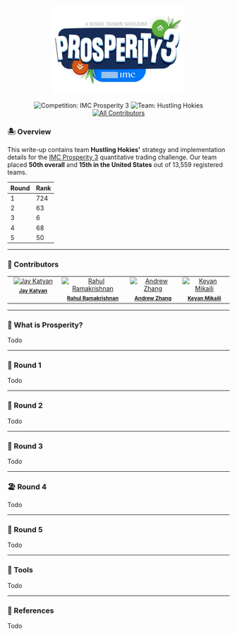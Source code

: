 <p align="center">
  <a href="https://prosperity.imc.com/">
    <img src="logo.webp" alt="Team Logo" width="300"/>
  </a>
</p>

<p align="center">
  <img src="https://img.shields.io/badge/Competition-IMC%20Prosperity%203-blue.svg?style=flat-square" alt="Competition: IMC Prosperity 3" />
  <img src="https://img.shields.io/badge/Team-Hustling%20Hokies-green.svg?style=flat-square" alt="Team: Hustling Hokies" />
  <a href="#contributors"><img src="https://img.shields.io/badge/Contributors-4-orange.svg?style=flat-square" alt="All Contributors" /></a>
</p>

### 🏝️ Overview

This write-up contains team **Hustling Hokies'** strategy and implementation details for the [IMC Prosperity 3](https://prosperity.imc.com/) quantitative trading challenge. Our team placed **50th overall** and **15th in the United States** out of 13,559 registered teams.

| Round | Rank  |
|-------|-------|
| 1     | 724   |
| 2     | 63    |
| 3     | 6     |
| 4     | 68    |
| 5     | 50    |


---

### 🤗 Contributors

<table border="0" cellpadding="0" cellspacing="0">
  <tr>
    <!-- Jay Katyan -->
    <td align="center" valign="top" width="150">
      <a href="https://github.com/jkatyan">
        <img src="https://avatars.githubusercontent.com/u/33378744?v=4&s=100"
             width="100px" alt="Jay Katyan"/>
      </a><br/>
      <sub><b><a href="https://www.linkedin.com/in/jkatyan">Jay Katyan</a></b></sub>
    </td>
    <!-- Rahul Ramakrishnan -->
    <td align="center" valign="top" width="180">
      <a href="https://github.com/rahul-ramakrishnan10062003">
        <img src="https://avatars.githubusercontent.com/u/80089440?v=4&s=100"
             width="100px" alt="Rahul Ramakrishnan"/>
      </a><br/>
      <sub><b><a href="https://www.linkedin.com/in/rahul-ramakrishnan10062003/">Rahul Ramakrishnan</a></b></sub>
    </td>
    <!-- Andrew Zhang -->
    <td align="center" valign="top" width="150">
      <a href="https://github.com/andrew-zhang-8985a2120">
        <img src="https://avatars.githubusercontent.com/u/43453481?v=4&s=100"
             width="100px" alt="Andrew Zhang"/>
      </a><br/>
      <sub><b><a href="https://www.linkedin.com/in/andrew-zhang-8985a2120/">Andrew Zhang</a></b></sub>
    </td>
    <!-- Keyan Mikaili -->
    <td align="center" valign="top" width="150">
      <a href="ttps://github.com/Keyan-sm">
        <img src="https://avatars.githubusercontent.com/u/124720137?v=4&s=100"
             width="100px" alt="Keyan Mikaili"/>
      </a><br/>
      <sub><b><a href="https://www.linkedin.com/in/keyan-mikaili/">Keyan Mikaili</a></b></sub>
    </td>
  </tr>
</table>

---

### 🐚 What is Prosperity?

Todo

---

### 🦑 Round 1

Todo

---

### 🥐 Round 2

Todo

---

### 🌋 Round 3

Todo

---

### 🏖️ Round 4

Todo

---

### 👀 Round 5

Todo

---

### 🔨 Tools

Todo

---

### 👥 References

Todo
